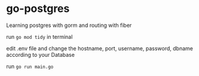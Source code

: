 # go-postgres
Learning postgres with gorm and routing with fiber


run `go mod tidy` in terminal

edit .env file and change the hostname, port, username, password, dbname according to your Database

run `go run main.go`
